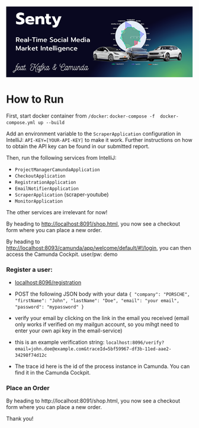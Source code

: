 ![senty-kafka](assets/senty-kafka-banner.png)

# How to Run

First, start docker container from `/docker`: `docker-compose -f 
docker-compose.yml up --build`

Add an environment variable to the `ScraperApplication` configuration in 
IntelliJ: `API-KEY=[YOUR-API-KEY]` to make it work. Further instructions on how to obtain the 
API key can be found in our submitted report.

Then, run the following services from IntelliJ:

- `ProjectManagerCamundaApplication`
- `CheckoutApplication`
- `RegistrationApplication`
- `EmailNotifierApplication`
- `ScraperApplication` (scraper-youtube)
- `MonitorApplication`

The other services are irrelevant for now!

By heading to [http://localhost:8091/shop.html](http://localhost:8091/shop.html), you now see a checkout form where you can place a new order.

By heading to [http://localhost:8093/camunda/app/welcome/default/#!/login](http://localhost:8093/camunda/app/welcome/default/#!/login), you can then access the Camunda Cockpit.
user/pw: demo




### Register a user:

- [localhost:8096/registration](localhost:8096/registration)
- POST the following JSON body with your data
`{
  "company": "PORSCHE",
  "firstName": "John",
  "lastName": "Doe",
  "email": "your email",
  "password": "mypassword"
  }`

- verify your email by clicking on the link in the email you received (email only works if verified on my mailgun account, so you mihgt need to enter your own api key in the email-service)
- this is an example verification string: `localhost:8096/verify?email=john.doe@example.com&traceId=5bf59967-df3b-11ed-aae2-34298f74d12c`
- The trace id here is the id of the process instance in Camunda. You can find it in the Camunda Cockpit.

### Place an Order

By heading to http://localhost:8091/shop.html, you now see a checkout form where you can place a new order.

Thank you!